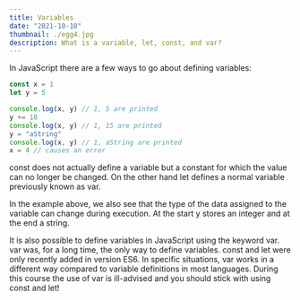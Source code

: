 ```yaml
---
title: Variables
date: "2021-10-10"
thumbnail: ./egg4.jpg
description: What is a variable, let, const, and var?
---
```


In JavaScript there are a few ways to go about defining variables:

```js
const x = 1
let y = 5

console.log(x, y) // 1, 5 are printed
y += 10
console.log(x, y) // 1, 15 are printed
y = "aString"
console.log(x, y) // 1, aString are printed
x = 4 // causes an error
```

const does not actually define a variable but a constant for which the value can no longer be changed. On the other hand let defines a normal variable previously known as var.

In the example above, we also see that the type of the data assigned to the variable can change during execution. At the start y stores an integer and at the end a string.

It is also possible to define variables in JavaScript using the keyword var. var was, for a long time, the only way to define variables. const and let were only recently added in version ES6. In specific situations, var works in a different way compared to variable definitions in most languages. During this course the use of var is ill-advised and you should stick with using const and let!
